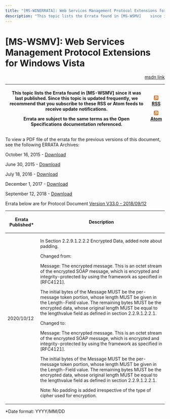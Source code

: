 ```yaml
---
title: "[MS-WINERRATA]: Web Services Management Protocol Extensions for Windows Vista"
description: "This topic lists the Errata found in [MS-WSMV]    since it was last published. Since this topic is updated frequently, we    recommend that you"
---
```


# [MS-WSMV]: Web Services Management Protocol Extensions for Windows Vista

<p align="right"><a href="https://msdn.microsoft.com/en-us/library/38119f9a-27a0-46d9-b2ff-f487fdaf794c">msdn link</a></p>
<p> </p>

<table>
 <thead>
  <tr>
   <th>
   <p>This topic lists the Errata found in [MS-WSMV]
   since it was last published. Since this topic is updated frequently, we
   recommend that you subscribe to these RSS or Atom feeds to receive update
   notifications.</p>
   <p>Errata are subject to the same terms as the
   Open Specifications documentation referenced.</p>
   </th>
   <th>
   <p><img id="Picture 75" src="MS-WINERRATA_files/image001.png"><span><a href="http://blogs.msdn.com/b/protocol_content_errata/rss.aspx">RSS</a></span>
   </p>
   <p><img id="Picture 76" src="MS-WINERRATA_files/image001.png"><span><a href="http://blogs.msdn.com/b/protocol_content_errata/atom.aspx">Atom</a></span>
   </p>
   <p> </p>
   </th>
  </tr>
 </thead>
</table>

<p>To view a PDF file of the errata for the previous versions
of this document, see the following ERRATA Archives:</p>

<p>October 16, 2015 - <span><a href="http://go.microsoft.com/fwlink/?LinkID=690377">Download</a></span></p>

<p>June 30, 2015 - <span><a href="http://go.microsoft.com/fwlink/?LinkId=617579">Download</a></span></p>

<p>July 18, 2016 - <span><a href="http://go.microsoft.com/fwlink/?LinkId=822549">Download</a></span> </p>

<p>December 1, 2017 - <span><a href="https://winprotocoldoc.blob.core.windows.net/productionwindowsarchives/MS-WINERRATA/%5bMS-WINERRATA%5d-171201.pdf">Download</a></span>
</p>

<p>September 12, 2018 - <span><a href="https://winprotocoldoc.blob.core.windows.net/productionwindowsarchives/MS-WINERRATA/%5bMS-WINERRATA%5d-180912.pdf">Download</a></span></p>

<p>Errata below are for Protocol Document <span><a href="https://docs.microsoft.com/en-us/openspecs/windows_protocols/ms-wsmv/055dc36b-db2a-41ae-a47b-82cbfa0b4a92">Version
V33.0 - 2018/09/12</a></span></p>

<table><thead>
  <tr>
   <th>
   <p>Errata Published*</p>
   </th>
   <th>
   <p>Description</p>
   </th>
  </tr>
 </thead><tbody><tr>
  <td>
  <p>2020/10/12</p>
  </td>
  <td>
  <p>In Section 2.2.9.1.2.2.2 Encrypted Data, added
  note about padding.</p>
  <p> </p>
  <p>Changed from:</p>
  <p> </p>
  <p>Message: The encrypted message. This is an octet
  stream of the encrypted SOAP message, which is encrypted and
  integrity-protected by using the framework as specified in [RFC4121].</p>
  <p>The initial bytes of the Message MUST be the
  per-message token portion, whose length MUST be given in the Length-Field
  value. The remaining bytes MUST be the encrypted data, whose original length
  MUST be equal to the lengthvalue field as defined in section 2.2.9.1.2.2.1.</p>
  <p> </p>
  <p>Changed to:</p>
  <p> </p>
  <p>Message: The encrypted message. This is an octet
  stream of the encrypted SOAP message, which is encrypted and
  integrity-protected by using the framework as specified in [RFC4121].</p>
  <p>The initial bytes of the Message MUST be the
  per-message token portion, whose length MUST be given in the Length-Field
  value. The remaining bytes MUST be the encrypted data, whose original length
  MUST be equal to the lengthvalue field as defined in section 2.2.9.1.2.2.1.</p>
  <p>Note: No padding is added irrespective of the type of
  cipher used for encryption.</p>
  </td>
 </tr></tbody></table>

<p>*Date format: YYYY/MM/DD</p>


                